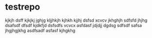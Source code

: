 # testrepo
kjkjh
dsff
kjkjkj
jghjg
kljjhkjh
kjhkh
kjjhj
dsfsd
xcvcv
jkhghjh
sdfsfd
jhjhg
dsafsdf
dfsdf
kjdkfjd
dsfsdfs
vcvcx
asfdasf
jdjdjj
dgdsg
sdfsdf
safsa
jhgjhgjkhg
asdfsadf
asfasf
kjhgkhg
